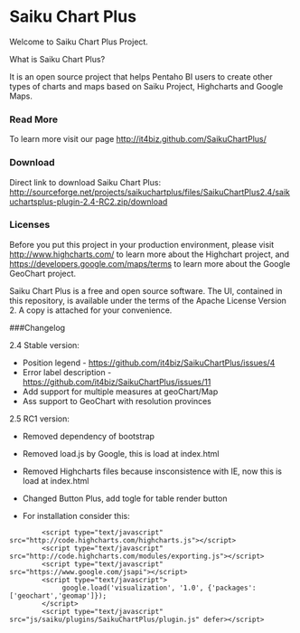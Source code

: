# Saiku Chart Plus

Welcome to Saiku Chart Plus Project.

What is Saiku Chart Plus? 

It is an open source project that helps Pentaho BI users to create other types of charts and maps based on Saiku Project, Highcharts and Google Maps.

### Read More

To learn more visit our page http://it4biz.github.com/SaikuChartPlus/


### Download

Direct link to download Saiku Chart Plus:
http://sourceforge.net/projects/saikuchartplus/files/SaikuChartPlus2.4/saikuchartsplus-plugin-2.4-RC2.zip/download



### Licenses

Before you put this project in your production environment, please visit http://www.highcharts.com/ to learn more about the Highchart project, and https://developers.google.com/maps/terms to learn more about the Google GeoChart project.

Saiku Chart Plus is a free and open source software. The UI, contained in this repository, is available under the terms of the Apache License Version 2. A copy is attached for your convenience.


###Changelog

2.4 Stable version:
* Position legend - https://github.com/it4biz/SaikuChartPlus/issues/4
* Error label description - https://github.com/it4biz/SaikuChartPlus/issues/11
* Add support for multiple measures at geoChart/Map
* Ass support to GeoChart with resolution provinces

2.5 RC1 version:
* Removed dependency of bootstrap

* Removed load.js by Google, this is load at index.html

* Removed Highcharts files because insconsistence with IE, now this is load at index.html

* Changed Button Plus, add togle for table render button

* For installation consider this:
```
        <script type="text/javascript" src="http://code.highcharts.com/highcharts.js"></script>
        <script type="text/javascript" src="http://code.highcharts.com/modules/exporting.js"></script>
        <script type="text/javascript" src="https://www.google.com/jsapi"></script>
        <script type="text/javascript"> 
             google.load('visualization', '1.0', {'packages':['geochart','geomap']});
        </script>
        <script type="text/javascript" src="js/saiku/plugins/SaikuChartPlus/plugin.js" defer></script>
```
